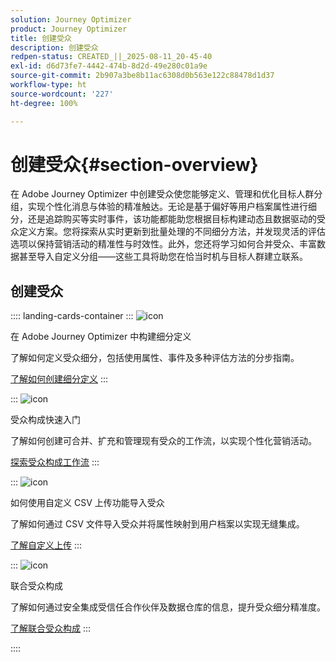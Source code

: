 ```yaml
---
solution: Journey Optimizer
product: Journey Optimizer
title: 创建受众
description: 创建受众
redpen-status: CREATED_||_2025-08-11_20-45-40
exl-id: d6d73fe7-4442-474b-8d2d-49e280c01a9e
source-git-commit: 2b907a3be8b11ac6308d0b563e122c88478d1d37
workflow-type: ht
source-wordcount: '227'
ht-degree: 100%

---
```


# 创建受众{#section-overview}

在 Adobe Journey Optimizer 中创建受众使您能够定义、管理和优化目标人群分组，实现个性化消息与体验的精准触达。无论是基于偏好等用户档案属性进行细分，还是追踪购买等实时事件，该功能都能助您根据目标构建动态且数据驱动的受众定义方案。您将探索从实时更新到批量处理的不同细分方法，并发现灵活的评估选项以保持营销活动的精准性与时效性。此外，您还将学习如何合并受众、丰富数据甚至导入自定义分组——这些工具将助您在恰当时机与目标人群建立联系。

## 创建受众

:::: landing-cards-container
:::
![icon](https://cdn.experienceleague.adobe.com/icons/list-check.svg)

在 Adobe Journey Optimizer 中构建细分定义

了解如何定义受众细分，包括使用属性、事件及多种评估方法的分步指南。

[了解如何创建细分定义](../using/audience/creating-a-segment-definition.md)
:::

:::
![icon](https://cdn.experienceleague.adobe.com/icons/puzzle-piece.svg)

受众构成快速入门

了解如何创建可合并、扩充和管理现有受众的工作流，以实现个性化营销活动。

[探索受众构成工作流](../using/audience/get-started-audience-orchestration.md)
:::

:::
![icon](https://cdn.experienceleague.adobe.com/icons/file-upload.svg)

如何使用自定义 CSV 上传功能导入受众

了解如何通过 CSV 文件导入受众并将属性映射到用户档案以实现无缝集成。

[了解自定义上传](../using/audience/custom-upload.md)
:::

:::
![icon](https://cdn.experienceleague.adobe.com/icons/shield-halved.svg)

联合受众构成

了解如何通过安全集成受信任合作伙伴及数据仓库的信息，提升受众细分精准度。

[了解联合受众构成](../using/audience/federated-audience-composition.md)
:::

::::
